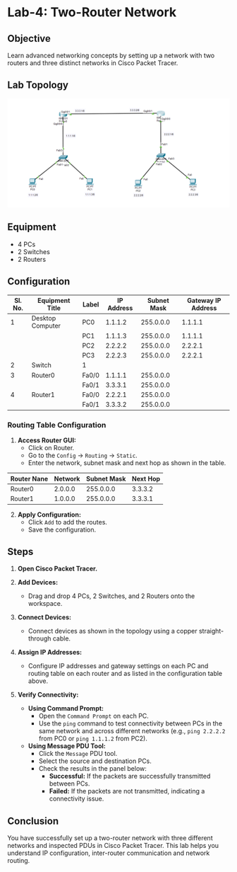# Lab-4: Two-Router Network

## Objective
Learn advanced networking concepts by setting up a network with two routers and three distinct networks in Cisco Packet Tracer.

## Lab Topology
![Lab-4](Lab-4.png) 


## Equipment
- 4 PCs
- 2 Switches
- 2 Routers

## Configuration

| Sl. No. | Equipment Title              | Label | IP Address    | Subnet Mask       | Gateway IP Address |
|---------|------------------------------|-------|---------------|-------------------|---------------------|
| 1       | Desktop Computer             | PC0   | 1.1.1.2       | 255.0.0.0         | 1.1.1.1             |
|         |                              | PC1   | 1.1.1.3       | 255.0.0.0         | 1.1.1.1             |
|         |                              | PC2   | 2.2.2.2       | 255.0.0.0         | 2.2.2.1             |
|         |                              | PC3   | 2.2.2.3       | 255.0.0.0         | 2.2.2.1             |
| 2       | Switch                       | 1     |               |                   |                     |
| 3       | Router0                      | Fa0/0 | 1.1.1.1       | 255.0.0.0         |                     |
|         |                              | Fa0/1 | 3.3.3.1       | 255.0.0.0         |                     |
| 4       | Router1                      | Fa0/0 | 2.2.2.1       | 255.0.0.0         |                     |
|         |                              | Fa0/1 | 3.3.3.2       | 255.0.0.0         |                     |

### Routing Table Configuration

1. **Access Router GUI:**
   - Click on Router.
   - Go to the `Config` -> `Routing` -> `Static`.
   - Enter the network, subnet mask and next hop as shown in the table.

| Router Nane   | Network       | Subnet Mask   | Next Hop    |
|---------------|---------------|---------------|-------------|
| Router0       | 2.0.0.0       | 255.0.0.0     | 3.3.3.2     |
| Router1       | 1.0.0.0       | 255.0.0.0     | 3.3.3.1     |

2. **Apply Configuration:**
   - Click `Add` to add the routes.
   - Save the configuration.

## Steps

1. **Open Cisco Packet Tracer.**

2. **Add Devices:**
   - Drag and drop 4 PCs, 2 Switches, and 2 Routers onto the workspace.

3. **Connect Devices:**
     - Connect devices as shown in the topology using a copper straight-through cable.

4. **Assign IP Addresses:**
   - Configure IP addresses and gateway settings on each PC and routing table on each router and  as listed in the configuration table above.

5. **Verify Connectivity:**
   - **Using Command Prompt:**
     - Open the `Command Prompt` on each PC.
     - Use the `ping` command to test connectivity between PCs in the same network and across different networks (e.g., `ping 2.2.2.2` from PC0 or `ping 1.1.1.2` from PC2).
   - **Using Message PDU Tool:**
     - Click the `Message` PDU tool.
     - Select the source and destination PCs.
     - Check the results in the panel below:
         - **Successful:** If the packets are successfully transmitted between PCs.
         - **Failed:** If the packets are not transmitted, indicating a connectivity issue.

## Conclusion
You have successfully set up a two-router network with three different networks and inspected PDUs in Cisco Packet Tracer. 
This lab helps you understand IP configuration, inter-router communication and network routing.

